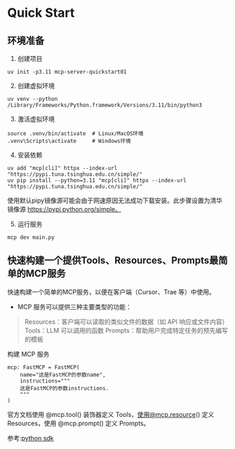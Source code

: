# Quick Start

## 环境准备
1. 创建项目
```
uv init -p3.11 mcp-server-quickstart01
```

2. 创建虚拟环境
```
uv venv --python /Library/Frameworks/Python.framework/Versions/3.11/bin/python3
```

3. 激活虚拟环境
```
source .venv/bin/activate  # Linux/MacOS环境
.venv\Scripts\activate     # Windows环境
```

4. 安装依赖
```
uv add "mcp[cli]" httpx --index-url "https://pypi.tuna.tsinghua.edu.cn/simple/"
uv pip install --python=3.11 "mcp[cli]" httpx --index-url "https://pypi.tuna.tsinghua.edu.cn/simple/"

```
使用默认pipy镜像源可能会由于网速原因无法成功下载安装。此步骤设置为清华镜像源 https://pypi.python.org/simple。


5. 运行服务
```
mcp dev main.py
```

## 快速构建一个提供Tools、Resources、Prompts最简单的MCP服务
快速构建一个简单的MCP服务，以便在客户端（Cursor、Trae 等）中使用。

+ MCP 服务可以提供三种主要类型的功能：
>Resources：客户端可以读取的类似文件的数据（如 API 响应或文件内容）
>Tools：LLM 可以调用的函数
>Prompts：帮助用户完成特定任务的预先编写的模板


构建 MCP 服务
```
mcp: FastMCP = FastMCP(
    name="这是FastMCP的参数name",
    instructions="""
    这是FastMCP的参数instructions.
    """
)
```

官方文档使用 @mcp.tool() 装饰器定义 Tools，使用@mcp.resource() 定义 Resources，使用 @mcp.prompt() 定义 Prompts。

参考:[python sdk](https://github.com/modelcontextprotocol/python-sdk)


